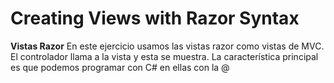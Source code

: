 # Creating Views with Razor Syntax

**Vistas Razor**
En este ejercicio usamos las vistas razor como vistas de MVC. El controlador llama a la vista y esta se muestra. La 
característica principal es que podemos programar con C# en ellas con la @

